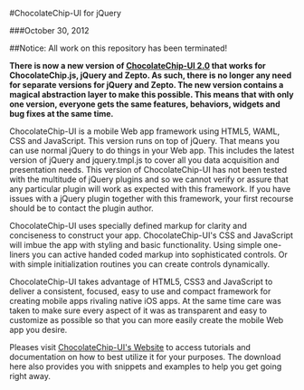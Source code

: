 #ChocolateChip-UI for jQuery

###October 30, 2012

##Notice: All work on this repository has been terminated!

**There is now a new version of [ChocolateChip-UI 2.0](https://github.com/rbiggs/chocolatechip-ui) that works for ChocolateChip.js, jQuery and Zepto. As such, there is no longer any need for separate versions for jQuery and Zepto. The new version contains a magical abstraction layer to make this possible. This means that with only one version, everyone gets the same features, behaviors, widgets and bug fixes at the same time.**

ChocolateChip-UI is a mobile Web app framework using HTML5, WAML, CSS and JavaScript. This version runs on top of jQuery. That means you can use normal jQuery to do things in your Web app. This includes the latest version of jQuery and jquery.tmpl.js to cover all you data acquisition and presentation needs. This version of ChocolateChip-UI has not been tested with the multitude of jQuery plugins and so we cannot verify or assure that any particular plugin will work as expected with this framework. If you have issues with a jQuery plugin together with this framework, your first recourse should be to contact the plugin author.

ChocolateChip-UI uses specially defined markup for clarity and conciseness to construct your app. ChocolateChip-UI's CSS and JavaScript will imbue the app with styling and basic functionality. Using simple one-liners you can active handed coded markup into sophisticated controls. Or with simple initialization routines you can create controls dynamically.

ChocolateChip-UI takes advantage of HTML5, CSS3 and JavaScript to deliver a consistent, focused, easy to use and compact framework for creating mobile apps rivaling native iOS apps. At the same time care was taken to make sure every aspect of it was as transparent and easy to customize as possible so that you can more easily create the mobile Web app you desire.

Pleases visit [ChocolateChip-UI's Website](http://chocolatechip-ui.com) to access tutorials and documentation on how to best utilize it for your purposes. The download here also provides you with snippets and examples to help you get going right away.